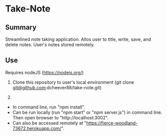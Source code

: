# Take-Note

## Summary 
Streamlined note taking application. Allos user to title, write, save, and delete notes. User's notes stored remotely.

## Use
Requires nodeJS (https://nodejs.org/)

1. Clone this repository to user's local environment (git clone git@github.com:dcheever88/take-note.git)

2. 
- In command line, run "npm install". 
- Can be run locally (run "npm start" or "npm server.js") in command line. Then open browser to "http://localhost:3002".
- Can also be accessed remotely at "https://fierce-woodland-73672.herokuapp.com/".